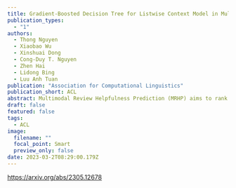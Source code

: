 ```yaml
---
title: Gradient-Boosted Decision Tree for Listwise Context Model in Multimodal Review Helpfulness Prediction
publication_types:
  - "1"
authors:
  - Thong Nguyen
  - Xiaobao Wu
  - Xinshuai Dong
  - Cong-Duy T. Nguyen
  - Zhen Hai
  - Lidong Bing
  - Luu Anh Tuan
publication: "Association for Computational Linguistics"
publication_short: ACL
abstract: Multimodal Review Helpfulness Prediction (MRHP) aims to rank product reviews based on predicted helpfulness scores and has been widely applied in e-commerce via presenting customers with useful reviews. Previous studies commonly employ fully-connected neural networks (FCNNs) as the final score predictor and pairwise loss as the training objective. However, FCNNs have been shown to perform inefficient splitting for review features, making the model difficult to clearly differentiate helpful from unhelpful reviews. Furthermore, pairwise objective, which works on review pairs, may not completely capture the MRHP goal to produce the ranking for the entire review list, and possibly induces low generalization during testing. To address these issues, we propose a listwise attention network that clearly captures the MRHP ranking context and a listwise optimization objective that enhances model generalization. We further propose gradient-boosted decision tree as the score predictor to efficaciously partition product reviews' representations. Extensive experiments demonstrate that our method achieves state-of-the-art results and polished generalization performance on two large-scale MRHP benchmark datasets.
draft: false
featured: false
tags:
  - ACL
image:
  filename: ""
  focal_point: Smart
  preview_only: false
date: 2023-03-2T08:29:00.179Z
---
```

https://arxiv.org/abs/2305.12678